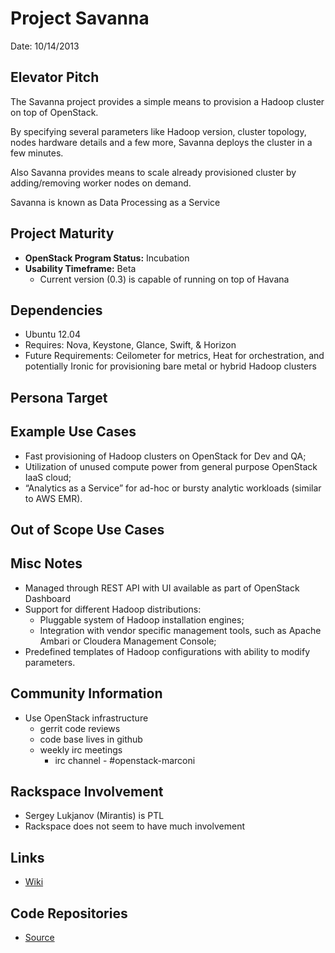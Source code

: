 # Project Savanna 

Date: 10/14/2013

## Elevator Pitch

The Savanna project provides a simple means to provision a Hadoop cluster on
top of OpenStack.

By specifying several parameters like Hadoop version, cluster topology, nodes
hardware details and a few more, Savanna deploys the cluster in a few minutes.

Also Savanna provides means to scale already provisioned cluster 
by adding/removing worker nodes on demand.

Savanna is known as Data Processing as a Service

## Project Maturity
* **OpenStack Program Status:** Incubation
* **Usability Timeframe:** Beta
  * Current version (0.3) is capable of running on top of Havana

## Dependencies
* Ubuntu 12.04
* Requires: Nova, Keystone, Glance, Swift, & Horizon
* Future Requirements: Ceilometer for metrics, Heat for orchestration, and
potentially Ironic for provisioning bare metal or hybrid Hadoop clusters

## Persona Target
  
## Example Use Cases
* Fast provisioning of Hadoop clusters on OpenStack for Dev and QA;
* Utilization of unused compute power from general purpose OpenStack IaaS
  cloud;
* “Analytics as a Service” for ad-hoc or bursty analytic workloads (similar to
  AWS EMR).

## Out of Scope Use Cases

## Misc Notes
* Managed through REST API with UI available as part of OpenStack Dashboard
* Support for different Hadoop distributions:
    * Pluggable system of Hadoop installation engines;
    * Integration with vendor specific management tools, such as Apache Ambari or
    Cloudera Management Console;
* Predefined templates of Hadoop configurations with ability to modify
parameters.

## Community Information
* Use OpenStack infrastructure
  * gerrit code reviews
  * code base lives in github
  * weekly irc meetings
      * irc channel - #openstack-marconi

## Rackspace Involvement
* Sergey Lukjanov (Mirantis) is PTL
* Rackspace does not seem to have much involvement

## Links
* [Wiki](https://wiki.openstack.org/wiki/Savanna)

## Code Repositories
* [Source](https://github.com/search?q=%40openstack+savanna)
